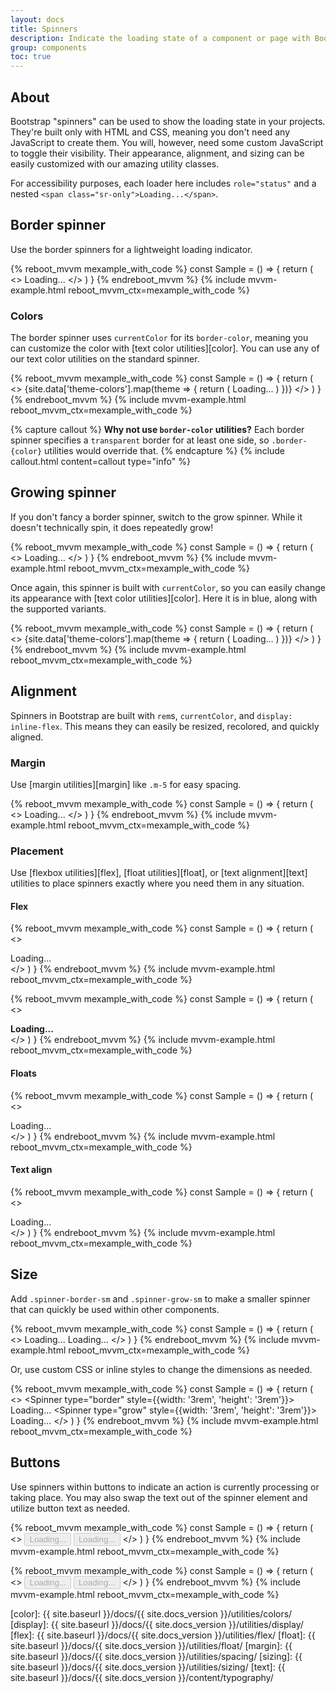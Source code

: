 ```yaml
---
layout: docs
title: Spinners
description: Indicate the loading state of a component or page with Bootstrap spinners, built entirely with HTML, CSS, and no JavaScript.
group: components
toc: true
---
```


## About

Bootstrap "spinners" can be used to show the loading state in your projects. They're built only with HTML and CSS, meaning you don't need any JavaScript to create them. You will, however, need some custom JavaScript to toggle their visibility. Their appearance, alignment, and sizing can be easily customized with our amazing utility classes.

For accessibility purposes, each loader here includes `role="status"` and a nested `<span class="sr-only">Loading...</span>`.

## Border spinner

Use the border spinners for a lightweight loading indicator.

{% reboot_mvvm mexample_with_code %}
const Sample = () => {
  return (
    <>
      <Spinner type="border">
        <span class="sr-only">Loading...</span>
      </Spinner>
    </>
  )
}
{% endreboot_mvvm %}
{% include mvvm-example.html reboot_mvvm_ctx=mexample_with_code %}

### Colors

The border spinner uses `currentColor` for its `border-color`, meaning you can customize the color with [text color utilities][color]. You can use any of our text color utilities on the standard spinner.

{% reboot_mvvm mexample_with_code %}
const Sample = () => {
  return (
    <>
      {site.data['theme-colors'].map(theme => {
        return (
          <Spinner class="mr-1" type="border" color={theme.name}>
            <span class="sr-only">Loading...</span>
          </Spinner>
        )
      })}
    </>
  )
}
{% endreboot_mvvm %}
{% include mvvm-example.html reboot_mvvm_ctx=mexample_with_code %}

{% capture callout %}
**Why not use `border-color` utilities?** Each border spinner specifies a `transparent` border for at least one side, so `.border-{color}` utilities would override that.
{% endcapture %}
{% include callout.html content=callout type="info" %}

## Growing spinner

If you don't fancy a border spinner, switch to the grow spinner. While it doesn't technically spin, it does repeatedly grow!

{% reboot_mvvm mexample_with_code %}
const Sample = () => {
  return (
    <>
      <Spinner type="grow">
        <span class="sr-only">Loading...</span>
      </Spinner>
    </>
  )
}
{% endreboot_mvvm %}
{% include mvvm-example.html reboot_mvvm_ctx=mexample_with_code %}

Once again, this spinner is built with `currentColor`, so you can easily change its appearance with [text color utilities][color]. Here it is in blue, along with the supported variants.

{% reboot_mvvm mexample_with_code %}
const Sample = () => {
  return (
    <>
      {site.data['theme-colors'].map(theme => {
        return (
          <Spinner class="mr-1" type="grow" color={theme.name}>
            <span class="sr-only">Loading...</span>
          </Spinner>
        )
      })}
    </>
  )
}
{% endreboot_mvvm %}
{% include mvvm-example.html reboot_mvvm_ctx=mexample_with_code %}

## Alignment

Spinners in Bootstrap are built with `rem`s, `currentColor`, and `display: inline-flex`. This means they can easily be resized, recolored, and quickly aligned.

### Margin

Use [margin utilities][margin] like `.m-5` for easy spacing.

{% reboot_mvvm mexample_with_code %}
const Sample = () => {
  return (
    <>
      <Spinner type="border" class="m-5">
        <span class="sr-only">Loading...</span>
      </Spinner>
    </>
  )
}
{% endreboot_mvvm %}
{% include mvvm-example.html reboot_mvvm_ctx=mexample_with_code %}

### Placement

Use [flexbox utilities][flex], [float utilities][float], or [text alignment][text] utilities to place spinners exactly where you need them in any situation.

#### Flex

{% reboot_mvvm mexample_with_code %}
const Sample = () => {
  return (
    <>
      <div class="d-flex justify-content-center">
        <Spinner type="border">
          <span class="sr-only">Loading...</span>
        </Spinner>
      </div>
    </>
  )
}
{% endreboot_mvvm %}
{% include mvvm-example.html reboot_mvvm_ctx=mexample_with_code %}

{% reboot_mvvm mexample_with_code %}
const Sample = () => {
  return (
    <>
      <div class="d-flex align-items-center">
        <strong>Loading...</strong>
        <Spinner type="border" class="ml-auto" aria-hidden="true" />
      </div>
    </>
  )
}
{% endreboot_mvvm %}
{% include mvvm-example.html reboot_mvvm_ctx=mexample_with_code %}

#### Floats

{% reboot_mvvm mexample_with_code %}
const Sample = () => {
  return (
    <>
      <div class="clearfix">
        <Spinner type="border" class="float-right">
          <span class="sr-only">Loading...</span>
        </Spinner>
      </div>
    </>
  )
}
{% endreboot_mvvm %}
{% include mvvm-example.html reboot_mvvm_ctx=mexample_with_code %}

#### Text align

{% reboot_mvvm mexample_with_code %}
const Sample = () => {
  return (
    <>
      <div class="text-center">
        <Spinner type="border">
          <span class="sr-only">Loading...</span>
        </Spinner>
      </div>
    </>
  )
}
{% endreboot_mvvm %}
{% include mvvm-example.html reboot_mvvm_ctx=mexample_with_code %}

## Size

Add `.spinner-border-sm` and `.spinner-grow-sm` to make a smaller spinner that can quickly be used within other components.

{% reboot_mvvm mexample_with_code %}
const Sample = () => {
  return (
    <>
      <Spinner type="border" size="sm">
        <span class="sr-only">Loading...</span>
      </Spinner>
      <Spinner type="grow" size="sm">
        <span class="sr-only">Loading...</span>
      </Spinner>
    </>
  )
}
{% endreboot_mvvm %}
{% include mvvm-example.html reboot_mvvm_ctx=mexample_with_code %}

Or, use custom CSS or inline styles to change the dimensions as needed.

{% reboot_mvvm mexample_with_code %}
const Sample = () => {
  return (
    <>
      <Spinner type="border" style={{width: '3rem', 'height': '3rem'}}>
        <span class="sr-only">Loading...</span>
      </Spinner>
      <Spinner type="grow" style={{width: '3rem', 'height': '3rem'}}>
        <span class="sr-only">Loading...</span>
      </Spinner>
    </>
  )
}
{% endreboot_mvvm %}
{% include mvvm-example.html reboot_mvvm_ctx=mexample_with_code %}

## Buttons

Use spinners within buttons to indicate an action is currently processing or taking place. You may also swap the text out of the spinner element and utilize button text as needed.

{% reboot_mvvm mexample_with_code %}
const Sample = () => {
  return (
    <>
      <Button theme="primary" disabled class="mr-1">
        <Spinner size="sm" type="border" aria-hidden="true" />
        <span class="sr-only">Loading...</span>
      </Button>
      <Button theme="primary" disabled class="mr-1">
        <Spinner size="sm" type="border" aria-hidden="true" class="mr-1" />
        Loading...
      </Button>
    </>
  )
}
{% endreboot_mvvm %}
{% include mvvm-example.html reboot_mvvm_ctx=mexample_with_code %}

{% reboot_mvvm mexample_with_code %}
const Sample = () => {
  return (
    <>
      <Button theme="primary" disabled class="mr-1">
        <Spinner size="sm" type="grow" aria-hidden="true" />
        <span class="sr-only">Loading...</span>
      </Button>
      <Button theme="primary" disabled class="mr-1">
        <Spinner size="sm" type="grow" aria-hidden="true" class="mr-1" />
        Loading...
      </Button>
    </>
  )
}
{% endreboot_mvvm %}
{% include mvvm-example.html reboot_mvvm_ctx=mexample_with_code %}

[color]:   {{ site.baseurl }}/docs/{{ site.docs_version }}/utilities/colors/
[display]: {{ site.baseurl }}/docs/{{ site.docs_version }}/utilities/display/
[flex]:    {{ site.baseurl }}/docs/{{ site.docs_version }}/utilities/flex/
[float]:   {{ site.baseurl }}/docs/{{ site.docs_version }}/utilities/float/
[margin]:  {{ site.baseurl }}/docs/{{ site.docs_version }}/utilities/spacing/
[sizing]:  {{ site.baseurl }}/docs/{{ site.docs_version }}/utilities/sizing/
[text]:    {{ site.baseurl }}/docs/{{ site.docs_version }}/content/typography/
